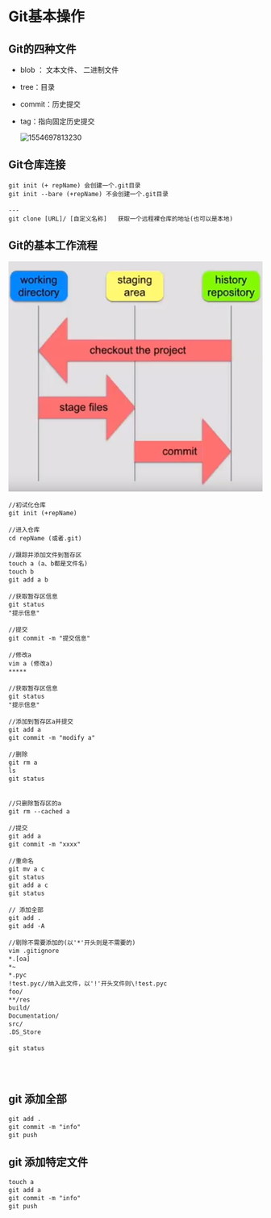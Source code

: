 # Git基本操作

## Git的四种文件

- blob ： 文本文件、 二进制文件

- tree：目录

- commit：历史提交

- tag：指向固定历史提交

  ![1554697813230](C:\Users\卢华源\AppData\Roaming\Typora\typora-user-images\1554697813230.png)

## Git仓库连接

```git
git init (+ repName) 会创建一个.git目录
git init --bare (+repName) 不会创建一个.git目录

---
git clone [URL]/ [自定义名称]   获取一个远程裸仓库的地址(也可以是本地)

```



## Git的基本工作流程

![1554698686256](images/1554698686256.png)

```git
//初试化仓库
git init (+repName)

//进入仓库
cd repName (或者.git)

//跟踪并添加文件到暂存区
touch a (a、b都是文件名)
touch b
git add a b

//获取暂存区信息
git status 
"提示信息"

//提交
git commit -m "提交信息"

//修改a
vim a (修改a)
*****

//获取暂存区信息
git status
"提示信息"

//添加到暂存区a并提交
git add a
git commit -m "modify a"

//删除
git rm a
ls
git status


//只删除暂存区的a
git rm --cached a

//提交
git add a
git commit -m "xxxx"

//重命名
git mv a c
git status
git add a c
git status

// 添加全部
git add . 
git add -A

//剔除不需要添加的(以'*'开头则是不需要的)
vim .gitignore
*.[oa]
*~
*.pyc
!test.pyc//纳入此文件，以'!'开头文件则\!test.pyc
foo/
**/res
build/
Documentation/
src/
.DS_Store  

git status




```

## git 添加全部

```git
git add .
git commit -m "info"
git push

```

## git 添加特定文件

``` git
touch a
git add a
git commit -m "info"
git push
```

